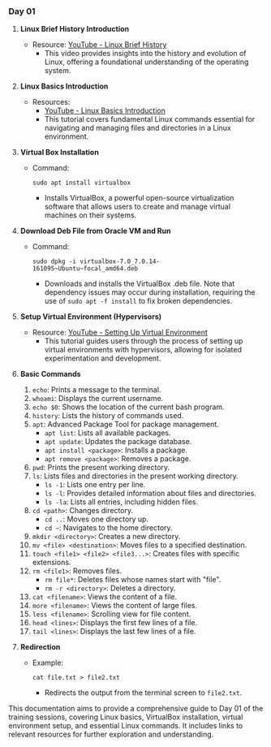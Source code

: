 ### Day 01

1. **Linux Brief History Introduction**
   - Resource: [YouTube - Linux Brief History](https://www.youtube.com/watch?v=ShcR4Zfc6Dw&t=1s)
     - This video provides insights into the history and evolution of Linux, offering a foundational understanding of the operating system.

2. **Linux Basics Introduction**
   - Resources: 
     - [YouTube - Linux Basics Introduction](https://www.youtube.com/watch?v=pTFZFxd4hOI&t=1707s)
     - This tutorial covers fundamental Linux commands essential for navigating and managing files and directories in a Linux environment.

3. **Virtual Box Installation**
   - Command: 
     ```
     sudo apt install virtualbox
     ```
     - Installs VirtualBox, a powerful open-source virtualization software that allows users to create and manage virtual machines on their systems.

4. **Download Deb File from Oracle VM and Run**
   - Command:
     ```
     sudo dpkg -i virtualbox-7.0_7.0.14-161095~Ubuntu~focal_amd64.deb
     ```
     - Downloads and installs the VirtualBox .deb file. Note that dependency issues may occur during installation, requiring the use of `sudo apt -f install` to fix broken dependencies.

5. **Setup Virtual Environment (Hypervisors)**
   - Resource: [YouTube - Setting Up Virtual Environment](https://www.youtube.com/watch?v=wX75Z-4MEoM&t=3s)
     - This tutorial guides users through the process of setting up virtual environments with hypervisors, allowing for isolated experimentation and development.

6. **Basic Commands**
   1. `echo`: Prints a message to the terminal.
   2. `whoami`: Displays the current username.
   3. `echo $0`: Shows the location of the current bash program.
   4. `history`: Lists the history of commands used.
   5. `apt`: Advanced Package Tool for package management.
      - `apt list`: Lists all available packages.
      - `apt update`: Updates the package database.
      - `apt install <package>`: Installs a package.
      - `apt remove <package>`: Removes a package.
   6. `pwd`: Prints the present working directory.
   7. `ls`: Lists files and directories in the present working directory.
      - `ls -1`: Lists one entry per line.
      - `ls -l`: Provides detailed information about files and directories.
      - `ls -la`: Lists all entries, including hidden files.
   8. `cd <path>`: Changes directory.
      - `cd ..`: Moves one directory up.
      - `cd ~`: Navigates to the home directory.
   9. `mkdir <directory>`: Creates a new directory.
   10. `mv <file> <destination>`: Moves files to a specified destination.
   11. `touch <file1> <file2> <file3...>`: Creates files with specific extensions.
   12. `rm <file1>`: Removes files.
       - `rm file*`: Deletes files whose names start with "file".
       - `rm -r <directory>`: Deletes a directory.
   13. `cat <filename>`: Views the content of a file.
   14. `more <filename>`: Views the content of large files.
   15. `less <filename>`: Scrolling view for file content.
   16. `head <lines>`: Displays the first few lines of a file.
   17. `tail <lines>`: Displays the last few lines of a file.

7. **Redirection**
   - Example:
     ```
     cat file.txt > file2.txt
     ```
     - Redirects the output from the terminal screen to `file2.txt`.

This documentation aims to provide a comprehensive guide to Day 01 of the training sessions, covering Linux basics, VirtualBox installation, virtual environment setup, and essential Linux commands. It includes links to relevant resources for further exploration and understanding.
